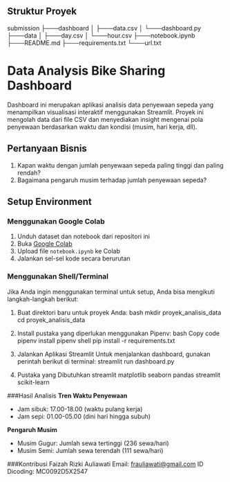 ## Struktur Proyek
submission
├───dashboard
│   ├───data.csv
│   └───dashboard.py
├───data
│   ├───day.csv
│   └───hour.csv
├───notebook.ipynb
├───README.md
├───requirements.txt
└───url.txt

# Data Analysis Bike Sharing Dashboard
Dashboard ini merupakan aplikasi analisis data penyewaan sepeda yang menampilkan visualisasi interaktif menggunakan Streamlit. Proyek ini mengolah data dari file CSV dan menyediakan insight mengenai pola penyewaan berdasarkan waktu dan kondisi (musim, hari kerja, dll).

## Pertanyaan Bisnis
1. Kapan waktu dengan jumlah penyewaan sepeda paling tinggi dan paling rendah?
2. Bagaimana pengaruh musim terhadap jumlah penyewaan sepeda?

## Setup Environment

### Menggunakan Google Colab
1. Unduh dataset dan notebook dari repositori ini
2. Buka [Google Colab](https://colab.research.google.com/)
3. Upload file `notebook.ipynb` ke Colab
4. Jalankan sel-sel kode secara berurutan

### Menggunakan Shell/Terminal
Jika Anda ingin menggunakan terminal untuk setup, Anda bisa mengikuti langkah-langkah berikut:

1. Buat direktori baru untuk proyek Anda:
   bash
   mkdir proyek_analisis_data
   cd proyek_analisis_data

2. Install pustaka yang diperlukan menggunakan Pipenv:
   bash
   Copy code
   pipenv install
   pipenv shell
   pip install -r requirements.txt

3. Jalankan Aplikasi Streamlit
   Untuk menjalankan dashboard, gunakan perintah berikut di terminal:
   streamlit run dashboard.py

5. Pustaka yang Dibutuhkan
   streamlit
   matplotlib
   seaborn
   pandas
   streamlit
   scikit-learn

###Hasil Analisis
**Tren Waktu Penyewaan**
- Jam sibuk: 17.00-18.00 (waktu pulang kerja)
- Jam sepi: 01.00-05.00 (dini hari hingga subuh)

**Pengaruh Musim**
- Musim Gugur: Jumlah sewa tertinggi (236 sewa/hari)
- Musim Semi: Jumlah sewa terendah (111 sewa/hari)

###Kontribusi
Faizah Rizki Auliawati
Email: frauliawati@gmail.com
ID Dicoding: MC0092D5X2547
